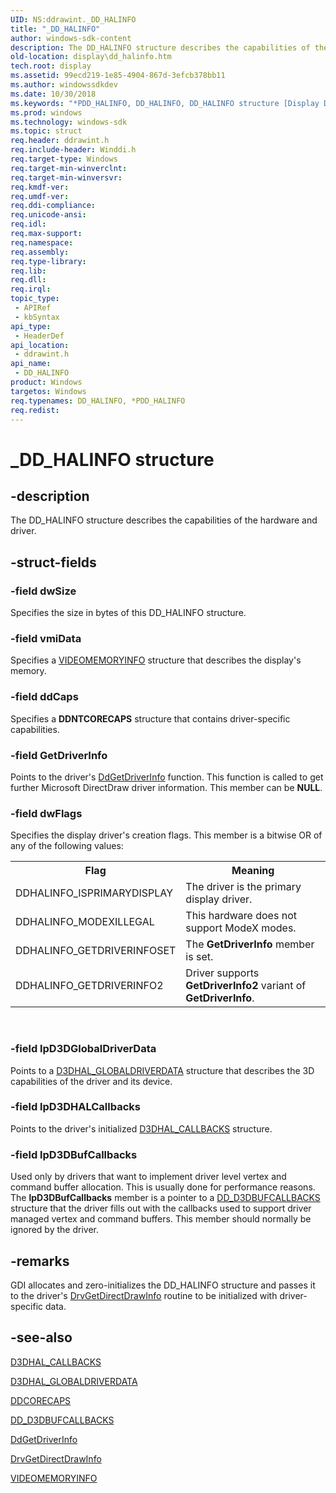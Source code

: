 ```yaml
---
UID: NS:ddrawint._DD_HALINFO
title: "_DD_HALINFO"
author: windows-sdk-content
description: The DD_HALINFO structure describes the capabilities of the hardware and driver.
old-location: display\dd_halinfo.htm
tech.root: display
ms.assetid: 99ecd219-1e85-4904-867d-3efcb378bb11
ms.author: windowssdkdev
ms.date: 10/30/2018
ms.keywords: "*PDD_HALINFO, DD_HALINFO, DD_HALINFO structure [Display Devices], PDD_HALINFO, PDD_HALINFO structure pointer [Display Devices], _DD_HALINFO, ddrawint/DD_HALINFO, ddrawint/PDD_HALINFO, ddstrcts_3b4465cc-0f18-431c-b0a5-bf5bfb854f05.xml, display.dd_halinfo"
ms.prod: windows
ms.technology: windows-sdk
ms.topic: struct
req.header: ddrawint.h
req.include-header: Winddi.h
req.target-type: Windows
req.target-min-winverclnt: 
req.target-min-winversvr: 
req.kmdf-ver: 
req.umdf-ver: 
req.ddi-compliance: 
req.unicode-ansi: 
req.idl: 
req.max-support: 
req.namespace: 
req.assembly: 
req.type-library: 
req.lib: 
req.dll: 
req.irql: 
topic_type:
 - APIRef
 - kbSyntax
api_type:
 - HeaderDef
api_location:
 - ddrawint.h
api_name:
 - DD_HALINFO
product: Windows
targetos: Windows
req.typenames: DD_HALINFO, *PDD_HALINFO
req.redist: 
---
```


# _DD_HALINFO structure


## -description


The DD_HALINFO structure describes the capabilities of the hardware and driver.


## -struct-fields




### -field dwSize

Specifies the size in bytes of this DD_HALINFO structure.


### -field vmiData

Specifies a <a href="https://msdn.microsoft.com/c5df8f26-3eb1-4743-96d1-7b73d902be8d">VIDEOMEMORYINFO</a> structure that describes the display's memory.


### -field ddCaps

Specifies a <b>DDNTCORECAPS</b> structure that contains driver-specific capabilities.


### -field GetDriverInfo

Points to the driver's <a href="https://msdn.microsoft.com/89a22163-a678-4c72-932a-ae4d17922e0b">DdGetDriverInfo</a> function. This function is called to get further Microsoft DirectDraw driver information. This member can be <b>NULL</b>.


### -field dwFlags

Specifies the display driver's creation flags. This member is a bitwise OR of any of the following values:

<table>
<tr>
<th>Flag</th>
<th>Meaning</th>
</tr>
<tr>
<td>
DDHALINFO_ISPRIMARYDISPLAY

</td>
<td>
The driver is the primary display driver.

</td>
</tr>
<tr>
<td>
DDHALINFO_MODEXILLEGAL

</td>
<td>
This hardware does not support ModeX modes.

</td>
</tr>
<tr>
<td>
DDHALINFO_GETDRIVERINFOSET

</td>
<td>
The <b>GetDriverInfo</b> member is set.

</td>
</tr>
<tr>
<td>
DDHALINFO_GETDRIVERINFO2

</td>
<td>
Driver supports <b>GetDriverInfo2</b> variant of <b>GetDriverInfo</b>.

</td>
</tr>
</table>
 


### -field lpD3DGlobalDriverData

Points to a <a href="https://msdn.microsoft.com/4aba7417-8391-4ae7-a449-dbc307cab530">D3DHAL_GLOBALDRIVERDATA</a> structure that describes the 3D capabilities of the driver and its device. 


### -field lpD3DHALCallbacks

Points to the driver's initialized <a href="https://msdn.microsoft.com/3b045732-a41f-47e7-9835-41e3ef54f14c">D3DHAL_CALLBACKS</a> structure.


### -field lpD3DBufCallbacks

Used only by drivers that want to implement driver level vertex and command buffer allocation. This is usually done for performance reasons. The <b>lpD3DBufCallbacks</b> member is a pointer to a <a href="https://msdn.microsoft.com/59fa4043-6238-49f7-b9d6-58c1f215865a">DD_D3DBUFCALLBACKS</a> structure that the driver fills out with the callbacks used to support driver managed vertex and command buffers. This member should normally be ignored by the driver. 


## -remarks



GDI allocates and zero-initializes the DD_HALINFO structure and passes it to the driver's <a href="https://msdn.microsoft.com/c6068572-bd73-4faa-b085-9608ebc450ea">DrvGetDirectDrawInfo</a> routine to be initialized with driver-specific data.




## -see-also




<a href="https://msdn.microsoft.com/3b045732-a41f-47e7-9835-41e3ef54f14c">D3DHAL_CALLBACKS</a>



<a href="https://msdn.microsoft.com/4aba7417-8391-4ae7-a449-dbc307cab530">D3DHAL_GLOBALDRIVERDATA</a>



<a href="https://msdn.microsoft.com/529d60b5-658d-4d55-a599-fa35386c01a7">DDCORECAPS</a>



<a href="https://msdn.microsoft.com/59fa4043-6238-49f7-b9d6-58c1f215865a">DD_D3DBUFCALLBACKS</a>



<a href="https://msdn.microsoft.com/89a22163-a678-4c72-932a-ae4d17922e0b">DdGetDriverInfo</a>



<a href="https://msdn.microsoft.com/c6068572-bd73-4faa-b085-9608ebc450ea">DrvGetDirectDrawInfo</a>



<a href="https://msdn.microsoft.com/c5df8f26-3eb1-4743-96d1-7b73d902be8d">VIDEOMEMORYINFO</a>
 

 

